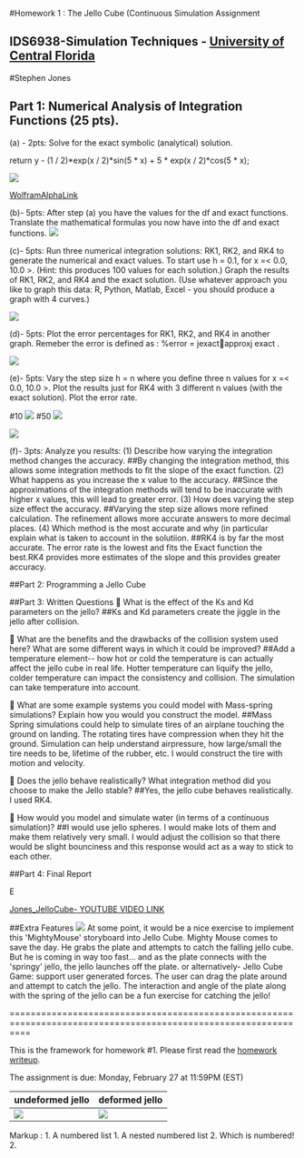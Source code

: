 #Homework 1 : The Jello Cube (Continuous Simulation Assignment
## IDS6938-Simulation Techniques - [University of Central Florida](http://www.ist.ucf.edu/grad/)

#Stephen Jones

## Part 1: Numerical Analysis of Integration Functions (25 pts).

(a) - 2pts: Solve for the exact symbolic (analytical) solution.

return y - (1 / 2)*exp(x / 2)*sin(5 * x) + 5 * exp(x / 2)*cos(5 * x);

 ![](images/HWPart1.PNG?raw=true) 

[WolframAlphaLink](https://www.wolframalpha.com/input/?i=dy+dx+%3D+y-(1%2F2)*+e+%5E(x%2F+2)+*+sin(5x)+%2B+5e+%5E(x%2F+2)+*+cos(5x))

(b)- 5pts: After step (a) you have the values for the df and exact functions. Translate the
mathematical formulas you now have into the df and exact functions.
 ![](images/HWPart1b.PNG?raw=true) 

(c)- 5pts: Run three numerical integration solutions: RK1, RK2, and RK4 to generate the numerical
and exact values. To start use h = 0.1, for x =< 0.0, 10.0 >. (Hint: this produces 100 values
for each solution.) Graph the results of RK1, RK2, and RK4 and the exact solution. (Use whatever
approach you like to graph this data: R, Python, Matlab, Excel - you should produce a graph with
4 curves.)

 ![](images/HW1-1c.PNG?raw=true) 

(d)- 5pts: Plot the error percentages for RK1, RK2, and RK4 in another graph. Remeber the
error is defined as : %error = jexact􀀀approxj
exact .

 ![](images/HW1-1d.PNG?raw=true) 

(e)- 5pts: Vary the step size h = n where you define three n values for x =< 0.0, 10.0 >.
Plot the results just for RK4 with 3 different n values (with the exact solution). Plot the error rate.

#10
![](images/HW1-1e2.PNG?raw=true) 
#50
![](images/HW1-1e3.PNG?raw=true) 

![](images/HW1-1e3ii.PNG?raw=true)

(f)- 3pts: Analyze you results: 
(1) Describe how varying the integration method changes the accuracy. 
##By changing the integration method, this allows some integration methods to fit the slope of the exact function. 
(2) What happens as you increase the x value to the accuracy. 
##Since the approximations of the integration methods will tend to be inaccurate with higher x values, this will lead to greater error. 
(3) How does varying the step size effect the accuracy. 
##Varying the step size allows more refined calculation. The refinement allows more accurate answers to more decimal places. 
(4) Which method is the most accurate and why (in particular explain what is taken to account in the solutiion.
##RK4 is by far the most accurate. The error rate is the lowest and fits the Exact function the best.RK4 provides more estimates of the slope and this provides greater accuracy.


##Part 2: Programming a Jello Cube

##Part 3: Written Questions
 What is the effect of the Ks and Kd parameters on the jello? 
##Ks and Kd parameters create the jiggle in the jello after collision.

 What are the benefits and the drawbacks of the collision system used here? What are some
different ways in which it could be improved? 
##Add a temperature element-- how hot or cold the temperature is can actually affect the jello cube in real life. Hotter temperature can liquify the jello, colder temperature can impact the consistency and collision. The simulation can take temperature into account.

 What are some example systems you could model with Mass-spring simulations? Explain
how you would you construct the model. 
##Mass Spring simulations could help to simulate tires of an airplane touching the ground on landing. The rotating tires have compression when they hit the ground. Simulation can help understand airpressure, how large/small the tire needs to be, lifetime of the rubber, etc. I would construct the tire with motion and velocity. 

 Does the jello behave realistically? What integration method did you choose to make the
Jello stable? 
##Yes, the jello cube behaves realistically. I used RK4.

 How would you model and simulate water (in terms of a continuous simulation)?
##I would use jello spheres. I would make lots of them and make them relatively very small. I would adjust the collision so that there would be slight bounciness and this response would act as a way to stick to each other. 

##Part 4: Final Report

E

[Jones_JelloCube- YOUTUBE VIDEO LINK](https://youtu.be/vr7S7ufglH8)

##Extra Features
![](images/MightyMouseJelloCube.PNG?raw=true)
At some point, it would be a nice exercise to implement this 'MightyMouse' storyboard into Jello Cube.
Mighty Mouse comes to save the day. He grabs the plate and attempts to catch the falling jello cube. But he is coming in way too fast... and as the plate connects with the 'springy' jello, the jello launches off the plate.
or alternatively- Jello Cube Game: support user generated forces. The user can drag the plate around and attempt to catch the jello. The interaction and angle of the plate along with the spring of the jello can be a fun exercise for catching the jello!





================================================================================================================




This is the framework for homework #1. Please first read the [homework writeup](HomeWork%231.pdf).

The assignment is due: Monday, February 27 at 11:59PM (EST)

| undeformed jello  | deformed jello |
| ------------- | ------------- |
| ![](images/undeformed3.png?raw=true)  | ![](images/deformed3.png?raw=true) |

 Markup : 1. A numbered list
           1. A nested numbered list
           2. Which is numbered!
          2. 

